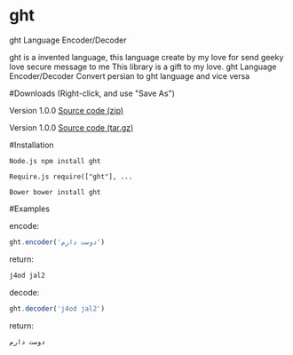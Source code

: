 # ght

ght Language Encoder/Decoder

ght is a invented language, this language create by my love for send geeky love secure message to me
This library is a gift to my love.
ght Language Encoder/Decoder Convert persian to ght language and vice versa

#Downloads (Right-click, and use "Save As")

 Version 1.0.0 [Source code (zip)](https://github.com/arastu/ght/archive/1.0.0.zip)

 Version 1.0.0 [Source code (tar.gz)](https://github.com/arastu/ght/archive/1.0.0.tar.gz)

#Installation

```Node.js npm install ght```

```Require.js require(["ght"], ...```

```Bower bower install ght```

#Examples

encode:
```javascript
ght.encoder('دوست دارم')
```
return:
```html
j4od jal2
```

decode:
```javascript
ght.decoder('j4od jal2')
```

return:
```html
دوست دارم
```
